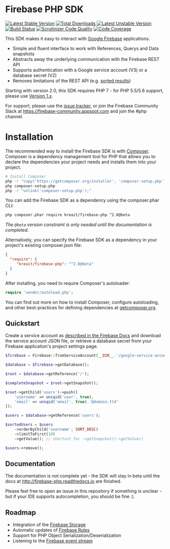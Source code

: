 # Firebase PHP SDK

[![Latest Stable Version](https://poser.pugx.org/kreait/firebase-php/v/stable)](https://packagist.org/packages/kreait/firebase-php)
[![Total Downloads](https://poser.pugx.org/kreait/firebase-php/downloads)](https://packagist.org/packages/kreait/firebase-php)
[![Latest Unstable Version](https://poser.pugx.org/kreait/firebase-php/v/unstable)](https://packagist.org/packages/kreait/firebase-php)
[![Build Status](https://travis-ci.org/kreait/firebase-php.svg?branch=master)](https://travis-ci.org/kreait/firebase-php)
[![Scrutinizer Code Quality](https://scrutinizer-ci.com/g/kreait/firebase-php/badges/quality-score.png?b=master)](https://scrutinizer-ci.com/g/kreait/firebase-php/?branch=master)
[![Code Coverage](https://scrutinizer-ci.com/g/kreait/firebase-php/badges/coverage.png?b=master)](https://scrutinizer-ci.com/g/kreait/firebase-php/?branch=master)

This SDK makes it easy to interact with [Google Firebase](https://firebase.google.com>)
applications.

- Simple and fluent interface to work with References, Querys and Data snapshots
- Abstracts away the underlying communication with the Firebase REST API
- Supports authentication with a Google service account (V3) or a database secret (V2)
- Removes limitations of the REST API (e.g.
  [sorted results](https://firebase.google.com/docs/database/rest/retrieve-data#section-rest-ordered-data))
 
Starting with version 2.0, this SDK requires PHP 7 - for PHP 5.5/5.6 support, please use
[Version 1.x](http://firebase-php.readthedocs.io/en/1.x/).

For support, please use the [issue tracker](https://github.com/kreait/firebase-php/issues/),
or join the Firebase Community Slack at https://firebase-community.appspot.com and join the #php channel. 

# Installation

The recommended way to install the Firebase SDK is with [Composer](http://getcomposer.org).
Composer is a dependency management tool for PHP that allows you to declare the dependencies your project needs and
installs them into your project.

```bash
# Install Composer
php -r "copy('https://getcomposer.org/installer', 'composer-setup.php');"
php composer-setup.php
php -r "unlink('composer-setup.php');"
```

You can add the Firebase SDK as a dependency using the composer.phar CLI:

```bash
php composer.phar require kreait/firebase-php ^2.0@beta
```

*The ``@beta`` version constraint is only needed until the documentation is completed.*

Alternatively, you can specify the Firebase SDK as a dependency in your project's existing composer.json file:

```json
{
  "require": {
     "kreait/firebase-php": "^2.0@beta"
  }
}
```

After installing, you need to require Composer's autoloader:

```php
require 'vendor/autoload.php';
```

You can find out more on how to install Composer, configure autoloading, and
other best-practices for defining dependencies at [getcomposer.org](http://getcomposer.org).

## Quickstart

Create a service account as 
[described in the Firebase Docs](https://firebase.google.com/docs/server/setup#add_firebase_to_your_app)
and download the service account JSON file, or retrieve a database secret from your Firebase application's 
project settings page.

```php
$firebase = Firebase::fromServiceAccount(__DIR__.'/google-service-account.json');

$database = $firebase->getDatabase();

$root = $database->getReference('/');

$completeSnapshot = $root->getSnapshot();

$root->getChild('users')->push([
    'username' => uniqid('user', true),
    'email' => uniqid('email', true).'@domain.tld'
]);

$users = $database->getReference('users');

$sortedUsers = $users
    ->orderByChild('username', SORT_DESC)
    ->limitToFirst(10)
    ->getValue(); // shortcut for ->getSnapshot()->getValue()

$users->remove();
```

## Documentation

The documentation is not complete yet - the SDK will stay in beta until the docs at
http://firebase-php.readthedocs.io are finished. 

Please feel free to open an issue in this repository if something is unclear - but
if your IDE supports autocompletion, you should be fine :).

## Roadmap

- Integration of the [Firebase Storage](https://firebase.google.com/docs/storage/)
- Automatic updates of [Firebase Rules](https://firebase.google.com/docs/database/security/) 
- Support for PHP Object Serialization/Deserialization
- Listening to the [Firebase event stream](https://firebase.google.com/docs/reference/rest/database/#section-streaming)
